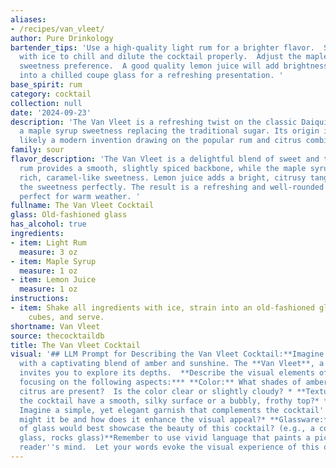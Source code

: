 ```yaml
---
aliases:
- /recipes/van_vleet/
author: Pure Drinkology
bartender_tips: 'Use a high-quality light rum for a brighter flavor.  Shake vigorously
  with ice to chill and dilute the cocktail properly.  Adjust the maple syrup to your
  sweetness preference.  A good quality lemon juice will add brightness and balance.  Strain
  into a chilled coupe glass for a refreshing presentation. '
base_spirit: rum
category: cocktail
collection: null
date: '2024-09-23'
description: 'The Van Vleet is a refreshing twist on the classic Daiquiri family,  with
  a maple syrup sweetness replacing the traditional sugar. Its origin is unknown,
  likely a modern invention drawing on the popular rum and citrus combinations. '
family: sour
flavor_description: 'The Van Vleet is a delightful blend of sweet and tart. The light
  rum provides a smooth, slightly spiced backbone, while the maple syrup offers a
  rich, caramel-like sweetness. Lemon juice adds a bright, citrusy tang that balances
  the sweetness perfectly. The result is a refreshing and well-rounded cocktail that''s
  perfect for warm weather. '
fullname: The Van Vleet Cocktail
glass: Old-fashioned glass
has_alcohol: true
ingredients:
- item: Light Rum
  measure: 3 oz
- item: Maple Syrup
  measure: 1 oz
- item: Lemon Juice
  measure: 1 oz
instructions:
- item: Shake all ingredients with ice, strain into an old-fashioned glass over ice
    cubes, and serve.
shortname: Van Vleet
source: thecocktaildb
title: The Van Vleet Cocktail
visual: '## LLM Prompt for Describing the Van Vleet Cocktail:**Imagine a glass filled
  with a captivating blend of amber and sunshine. The **Van Vleet**, a vibrant cocktail,
  invites you to explore its depths.  **Describe the visual elements of this cocktail,
  focusing on the following aspects:*** **Color:** What shades of amber, gold, and
  citrus are present?  Is the color clear or slightly cloudy? * **Texture:** Does
  the cocktail have a smooth, silky surface or a bubbly, frothy top?* **Garnish:**
  Imagine a simple, yet elegant garnish that complements the cocktail''s flavors.  What
  might it be and how does it enhance the visual appeal?* **Glassware:**  Which type
  of glass would best showcase the beauty of this cocktail? (e.g., a coupe, martini
  glass, rocks glass)**Remember to use vivid language that paints a picture in the
  reader''s mind.  Let your words evoke the visual experience of this delightful cocktail.** '
---
```



